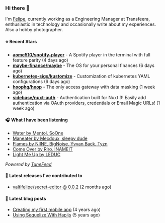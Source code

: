 ### Hi there 👋

I'm [Felipe](https://felipevm.com), currently working as a Engineering Manager at Transfeera, enthusiastic in technology and occasionally write about my experiences. Also a hobby photographer.

#### ⭐ Recent Stars
- **[aome510/spotify-player](https://github.com/aome510/spotify-player)** - A Spotify player in the terminal with full feature parity (4 days ago)
- **[maybe-finance/maybe](https://github.com/maybe-finance/maybe)** - The OS for your personal finances (6 days ago)
- **[kubernetes-sigs/kustomize](https://github.com/kubernetes-sigs/kustomize)** - Customization of kubernetes YAML configurations (6 days ago)
- **[hoophq/hoop](https://github.com/hoophq/hoop)** - The only access gateway with data masking (1 week ago)
- **[sidebase/nuxt-auth](https://github.com/sidebase/nuxt-auth)** - Authentication built for Nuxt 3! Easily add authentication via OAuth providers, credentials or Email Magic URLs! (1 week ago)

#### 🎧 What I have been listening
- [Water by Mentol, SoOne](https://open.spotify.com/track/6yevoZRaLpUDEFzxx6sNCs)
- [Maneater by Mecdoux, sleepy dude](https://open.spotify.com/track/3dLkf7CdKqFGRlQxHNdR9I)
- [Flames by NIINE, BigNoise, Yvvan Back, Tyzn](https://open.spotify.com/track/03xEAs75WEBU2M4WTxKfuw)
- [Come Over by Riro, INAMEIT](https://open.spotify.com/track/63uay5BwSvh1l2FiOSdQzk)
- [Light Me Up by LEDUC](https://open.spotify.com/track/50ivJe1Yunsa40sDf904IE)

_Powered by [TuneFeed](https://tunefeed.app?ref=valtlfelipe-gh-profile)_ 

#### 🚀 Latest releases I've contributed to


- [valtlfelipe/secret-editor @ 0.0.2](https://github.com/valtlfelipe/secret-editor/releases/tag/0.0.2) (2 months ago)

#### 📄 Latest blog posts
- [Creating my first mobile app](https://felipevm.com/posts/creating-my-first-mobile-app/) (4 years ago)
- [Using Sequelize With Hapijs](https://felipevm.com/posts/using-sequelize-with-hapijs/) (5 years ago)
